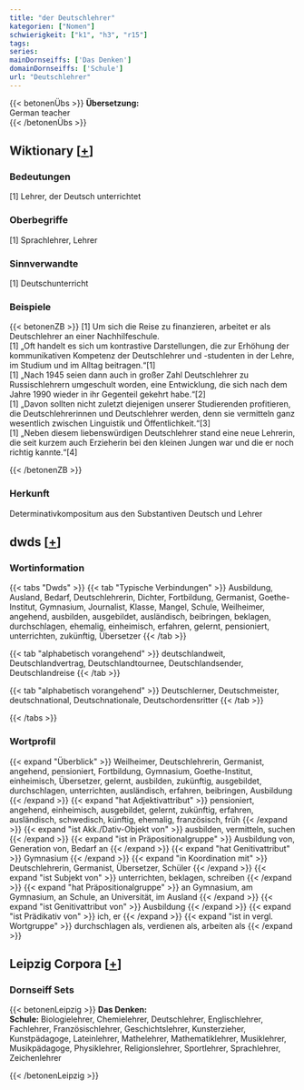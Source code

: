 ```yaml
---
title: "der Deutschlehrer"
kategorien: ["Nomen"]
schwierigkeit: ["k1", "h3", "r15"]
tags:
series:
mainDornseiffs: ['Das Denken']
domainDornseiffs: ['Schule']
url: "Deutschlehrer"
---
```


{{< betonenÜbs >}}
**Übersetzung:**  
German teacher  
{{< /betonenÜbs >}}

## Wiktionary [[+](https://de.wiktionary.org/wiki/Deutschlehrer)]

### Bedeutungen
[1] Lehrer, der Deutsch unterrichtet  

### Oberbegriffe
[1] Sprachlehrer, Lehrer  

### Sinnverwandte
[1] Deutschunterricht  

### Beispiele
{{< betonenZB >}}
[1] Um sich die Reise zu finanzieren, arbeitet er als Deutschlehrer an einer Nachhilfeschule.  
[1] „Oft handelt es sich um kontrastive Darstellungen, die zur Erhöhung der kommunikativen Kompetenz der Deutschlehrer und -studenten in der Lehre, im Studium und im Alltag beitragen.“[1]  
[1] „Nach 1945 seien dann auch in großer Zahl Deutschlehrer zu Russischlehrern umgeschult worden, eine Entwicklung, die sich nach dem Jahre 1990 wieder in ihr Gegenteil gekehrt habe.“[2]  
[1] „Davon sollten nicht zuletzt diejenigen unserer Studierenden profitieren, die Deutschlehrerinnen und Deutschlehrer werden, denn sie vermitteln ganz wesentlich zwischen Linguistik und Öffentlichkeit.“[3]  
[1] „Neben diesem liebenswürdigen Deutschlehrer stand eine neue Lehrerin, die seit kurzem auch Erzieherin bei den kleinen Jungen war und die er noch richtig kannte.“[4]  

{{< /betonenZB >}}
### Herkunft
Determinativkompositum aus den Substantiven Deutsch und Lehrer  



## dwds [[+](https://www.dwds.de/wb/Deutschlehrer)]

### Wortinformation
{{< tabs "Dwds" >}}
{{< tab "Typische Verbindungen" >}}
Ausbildung, Ausland, Bedarf, Deutschlehrerin, Dichter, Fortbildung, Germanist, Goethe-Institut, Gymnasium, Journalist, Klasse, Mangel, Schule, Weilheimer, angehend, ausbilden, ausgebildet, ausländisch, beibringen, beklagen, durchschlagen, ehemalig, einheimisch, erfahren, gelernt, pensioniert, unterrichten, zukünftig, Übersetzer
{{< /tab >}}

{{< tab "alphabetisch vorangehend" >}}
deutschlandweit, Deutschlandvertrag, Deutschlandtournee, Deutschlandsender, Deutschlandreise
{{< /tab >}}

{{< tab "alphabetisch vorangehend" >}}
Deutschlerner, Deutschmeister, deutschnational, Deutschnationale, Deutschordensritter
{{< /tab >}}

{{< /tabs >}}

### Wortprofil
{{< expand "Überblick" >}} Weilheimer, Deutschlehrerin, Germanist, angehend, pensioniert, Fortbildung, Gymnasium, Goethe-Institut, einheimisch, Übersetzer, gelernt, ausbilden, zukünftig, ausgebildet, durchschlagen, unterrichten, ausländisch, erfahren, beibringen, Ausbildung {{< /expand >}}
{{< expand "hat Adjektivattribut" >}} pensioniert, angehend, einheimisch, ausgebildet, gelernt, zukünftig, erfahren, ausländisch, schwedisch, künftig, ehemalig, französisch, früh {{< /expand >}}
{{< expand "ist Akk./Dativ-Objekt von" >}} ausbilden, vermitteln, suchen {{< /expand >}}
{{< expand "ist in Präpositionalgruppe" >}} Ausbildung von, Generation von, Bedarf an {{< /expand >}}
{{< expand "hat Genitivattribut" >}} Gymnasium {{< /expand >}}
{{< expand "in Koordination mit" >}} Deutschlehrerin, Germanist, Übersetzer, Schüler {{< /expand >}}
{{< expand "ist Subjekt von" >}} unterrichten, beklagen, schreiben {{< /expand >}}
{{< expand "hat Präpositionalgruppe" >}} an Gymnasium, am Gymnasium, an Schule, an Universität, im Ausland {{< /expand >}}
{{< expand "ist Genitivattribut von" >}} Ausbildung {{< /expand >}}
{{< expand "ist Prädikativ von" >}} ich, er {{< /expand >}}
{{< expand "ist in vergl. Wortgruppe" >}} durchschlagen als, verdienen als, arbeiten als {{< /expand >}}

## Leipzig Corpora [[+](https://corpora.uni-leipzig.de/en/res?word=Deutschlehrer&corpusId=deu_newscrawl-public_2018)]

### Dornseiff Sets
{{< betonenLeipzig >}}
**Das Denken:**  
**Schule:** Biologielehrer, Chemielehrer, Deutschlehrer, Englischlehrer, Fachlehrer, Französischlehrer, Geschichtslehrer, Kunsterzieher, Kunstpädagoge, Lateinlehrer, Mathelehrer, Mathematiklehrer, Musiklehrer, Musikpädagoge, Physiklehrer, Religionslehrer, Sportlehrer, Sprachlehrer, Zeichenlehrer  

{{< /betonenLeipzig >}}
